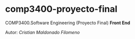 # comp3400-proyecto-final
COMP3400.Software Engineering (Proyecto Final) __Front End__

Autor: _Cristian Maldonado Filomeno_
